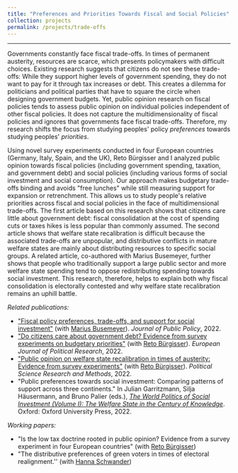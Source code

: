 ```yaml
---
title: "Preferences and Priorities Towards Fiscal and Social Policies"
collection: projects
permalink: /projects/trade-offs
---
```


------

Governments constantly face fiscal trade-offs. In times of permanent austerity, resources are scarce, which presents policymakers with difficult choices. Existing research suggests that citizens do not see these trade-offs: While they support higher levels of government spending, they do not want to pay for it through tax increases or debt. This creates a dilemma for politicians and political parties that have to square the circle when designing government budgets. Yet, public opinion research on fiscal policies tends to assess public opinion on individual policies independent of other fiscal policies. It does not capture the multidimensionality of fiscal policies and ignores that governments face fiscal trade-offs. Therefore, my research shifts the focus from studying peoples' policy *preferences* towards studying peoples' *priorities*.

Using novel survey experiments conducted in four European countries (Germany, Italy, Spain, and the UK), Reto Bürgisser and I analyzed public opinion towards fiscal policies (including government spending, taxation, and government debt) and social policies (including various forms of social investment and social consumption). Our approach makes budgetary trade-offs binding and avoids "free lunches" while still measuring support for expansion or retrenchment. This allows us to study people's relative priorities across fiscal and social policies in the face of multidimensional trade-offs. The first article based on this research shows that citizens care little about government debt: fiscal consolidation at the cost of spending cuts or taxes hikes is less popular than commonly assumed. The second article shows that welfare state recalibration is difficult because the associated trade-offs are unpopular, and distributive conflicts in mature welfare states are mainly about distributing resources to specific social groups. A related article, co-authored with Marius Busemeyer, further shows that people who traditionally support a large public sector and more welfare state spending tend to oppose redistributing spending towards social investment. This research, therefore, helps to explain both why fiscal consolidation is electorally contested and why welfare state recalibration remains an uphill battle.

*Related publications:*

* ["Fiscal policy preferences, trade-offs, and support for social investment"](https://doi.org/10.1017/S0143814X22000095) (with [Marius Busemeyer](https://www.polver.uni-konstanz.de/en/busemeyer/team/prof-marius-r-busemeyer/)). *Journal of Public Policy*, 2022.
* ["Do citizens care about government debt? Evidence from survey experiments on budgetary priorities"](https://ejpr.onlinelibrary.wiley.com/doi/abs/10.1111/1475-6765.1250) (with [Reto Bürgisser](https://retobuergisser.com/)). *European Journal of Political Research*, 2022.
* ["Public opinion on welfare state recalibration in times of austerity: Evidence from survey experiments"](https://cup.org/3IVayu6) (with [Reto Bürgisser](https://retobuergisser.com/)). *Political Science Research and Methods*, 2022.
* "Public preferences towards social investment: Comparing patterns of support across three continents." In Julian Garritzmann, Silja Häusermann, and Bruno Palier (eds.), [*The World Politics of Social Investment (Volume I): The Welfare State in the Century of Knowledge*](https://global.oup.com/academic/product/the-world-politics-of-social-investment-volume-i-9780197585245?cc=us&lang=en&). Oxford: Oxford University Press, 2022.

*Working papers:*

* "Is the low tax doctrine rooted in public opinion? Evidence from a survey experiment in four European countries" (with [Reto Bürgisser](https://retobuergisser.com/))
* "The distributive preferences of green voters in times of electoral realignment.'' (with [Hanna Schwander](http://www.schwander-hanna.ch/))

